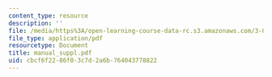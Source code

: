 ```yaml
---
content_type: resource
description: ''
file: /media/https%3A/open-learning-course-data-rc.s3.amazonaws.com/3-094-materials-in-human-experience-spring-2004/cbcf6f2286f03c7d2a6b764043778822_manual_suppl.pdf
file_type: application/pdf
resourcetype: Document
title: manual_suppl.pdf
uid: cbcf6f22-86f0-3c7d-2a6b-764043778822
---
```

